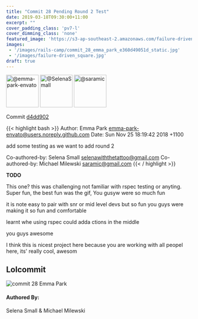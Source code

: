 ```yaml
---
title: "Commit 28 Pending Round 2 Test"
date: 2019-03-18T09:30:00+11:00
excerpt: ""
cover_padding_class: 'pv7-l'
cover_dimming_class: 'none'
featured_image: 'https://s3-ap-southeast-2.amazonaws.com/failure-driven-blog/railscamp-24-woodfield-hobart/commit_28_emma_park_e360d49051d.gif'
images:
 - '/images/rails-camp/commit_28_emma_park_e360d49051d_static.jpg'
 - '/images/failure-driven_square.jpg'
draft: true
---
```


<img alt="@emma-park-envato" src="//github.com/emma-park-envato.png" style="display: inline; width: 88px;" height="88" />
<img alt="@SelenaSmall" src="//github.com/SelenaSmall.png" style="display: inline; width: 88px;" height="88" />
<img alt="@saramic" src="//github.com/saramic.png" style="display: inline; width: 88px;" height="88" />

Commit [d4dd902](https://github.com/failure-driven/railscamp-search-term/commit/d4dd902636145d6046d9a0a93885b3ca7fcc03c7)

{{< highlight bash >}}
Author: Emma Park <emma-park-envato@users.noreply.github.com>
Date:   Sun Nov 25 18:19:42 2018 +1100

add some testing as we want to add round 2

Co-authored-by: Selena Small <selenawiththetattoo@gmail.com>
Co-authored-by: Michael Milewski <saramic@gmail.com>
{{< / highlight >}}

**TODO**

This one? this was challenging not familiar with rspec testing or anyting.
Super fun, the best fun was the gif, You gusyw were so much fun

it is note easy to pair with snr or mid level devs but so fun
you guys were making it so fun and comfortable

learnt whe using rspec could adda ctions in the middle

you guys awesome

I think this is nicest project here because you are working with all peopel
here, its' really cool, awesom

## Lolcommit

![commit 28 Emma Park](https://s3-ap-southeast-2.amazonaws.com/failure-driven-blog/railscamp-24-woodfield-hobart/commit_28_emma_park_e360d49051d.gif)

#### Authored By:

Selena Small & Michael Milewski
